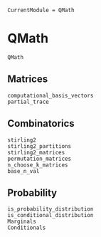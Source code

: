 ```@meta
CurrentModule = QMath
```

# QMath

```@docs
QMath
```

## Matrices

```@docs
computational_basis_vectors
partial_trace
```

## Combinatorics

```@docs
stirling2
stirling2_partitions
stirling2_matrices
permutation_matrices
n_choose_k_matrices
base_n_val
```

## Probability

```@docs
is_probability_distribution
is_conditional_distribution
Marginals
Conditionals
```
